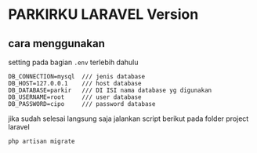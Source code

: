 # PARKIRKU LARAVEL Version

## cara menggunakan
setting pada bagian `.env` terlebih dahulu
```
DB_CONNECTION=mysql  /// jenis database
DB_HOST=127.0.0.1    /// host database
DB_DATABASE=parkir   /// DI ISI nama database yg digunakan
DB_USERNAME=root     /// user database
DB_PASSWORD=cipo     /// password database
```
jika sudah selesai langsung saja jalankan script berikut pada folder project laravel
```
php artisan migrate
```
